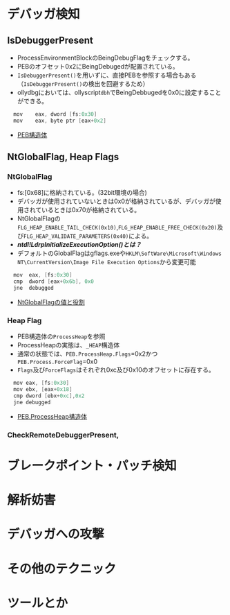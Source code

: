 # デバッガ検知
## IsDebuggerPresent
- ProcessEnvironmentBlockのBeingDebugFlagをチェックする。
- PEBのオフセット0x2にBeingDebugedが配置されている。
- ```IsDebuggerPresent()```を用いずに、直接PEBを参照する場合もある（```IsDebuggerPresent()```の検出を回避するため）
- ollydbgにおいては、ollyscript```dbh```でBeingDebbugedを0x0に設定することができる。
```C
  mov    eax, dword [fs:0x30]
  mov    eax, byte ptr [eax+0x2]
```
- [PEB構造体](http://terminus.rewolf.pl/terminus/structures/ntdll/_PEB_combined.html)
## NtGlobalFlag, Heap Flags
### NtGlobalFlag
- fs:\[0x68\]に格納されている。(32bit環境の場合)
- デバッガが使用されていないときは0x0が格納されているが、デバッガが使用されているときは0x70が格納されている。
- NtGlobalFlagの```FLG_HEAP_ENABLE_TAIL_CHECK(0x10)```,```FLG_HEAP_ENABLE_FREE_CHECK(0x20)```及び```FLG_HEAP_VALIDATE_PARAMETERS(0x40)```による。
- ***ntdl!LdrpInitializeExecutionOption()とは？***
- デフォルトのGlobalFlagはgflags.exeや```HKLM\SoftWare\Microsoft\Windows NT\CurrentVersion\Image File Execution Options```から変更可能
```C
  mov  eax, [fs:0x30]
  cmp  dword [eax+0x6b], 0x0
  jne  debugged
```
- [NtGlobalFlagの値と役割](https://learn.microsoft.com/ja-jp/windows-hardware/drivers/debugger/global-flag-reference)
### Heap Flag
- PEB構造体の```ProcessHeap```を参照
- ProcessHeapの実態は、```_HEAP```構造体
- 通常の状態では、```PEB.ProcessHeap.Flags```=0x2かつ```PEB.Process.ForceFlag```=0x0
- ```Flags```及び```ForceFlags```はそれぞれ0xc及び0x10のオフセットに存在する。
```C
  mov eax, [fs:0x30]
  mov ebx, [eax+0x18]
  cmp dword [ebx+0xc],0x2
  jne debugged
```
- [PEB.ProcessHeap構造体](http://terminus.rewolf.pl/terminus/structures/ntdll/_HEAP_combined.html)
### CheckRemoteDebuggerPresent, 
# ブレークポイント・パッチ検知
# 解析妨害
# デバッガへの攻撃
# その他のテクニック
# ツールとか
